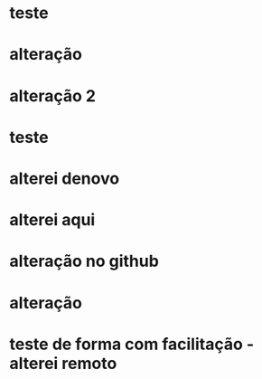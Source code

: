 # teste 
# alteração
# alteração 2
# teste
# alterei denovo
# alterei aqui
# alteração no github
# alteração
# teste de forma com facilitação - alterei remoto
